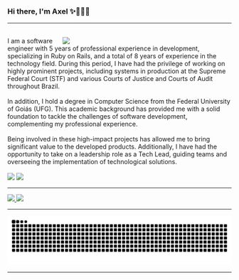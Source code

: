 ### Hi there, I'm Axel ✨🧑🏻‍💻

<hr>

<div style="display: inline_block"><br>
  <img width="380" align="right" vertical-align="center" src="https://i.pinimg.com/originals/6c/90/28/6c90288d7e10d46d18895f17f420a92c.gif">
  I am a software engineer with 5 years of professional experience in development, specializing in Ruby on Rails, and a total of 8 years of experience in the technology field. During this period, I have had the privilege of working on highly prominent projects, including systems in production at the Supreme Federal Court (STF) and various Courts of Justice and Courts of Audit throughout Brazil.<br><br>
  In addition, I hold a degree in Computer Science from the Federal University of Goiás (UFG). This academic background has provided me with a solid foundation to tackle the challenges of software development, complementing my professional experience.<br><br>
  Being involved in these high-impact projects has allowed me to bring significant value to the developed products. Additionally, I have had the opportunity to take on a leadership role as a Tech Lead, guiding teams and overseeing the implementation of technological solutions.
</div>

<div style="display: inline_block"><br>
  <a href="https://www.linkedin.com/in/axel-miguez" target="_blank"><img src="https://img.shields.io/badge/-LinkedIn-%230077B5?style=for-the-badge&logo=linkedin&logoColor=white" target="_blank"></a>
  <a href="https://axelzito.github.io" target="_blank"><img src="https://img.shields.io/badge/Website-3b5998?style=for-the-badge&logo=google-chrome&logoColor=white" target="_blank"></a>
</div>

<hr>

<div>
  <a href="https://github.com/axelzito">
    <img height="180em" src="https://github-readme-stats-axels-projects-71bc80f2.vercel.app/api?username=axelzito&show_icons=true&theme=dracula&count_private=true"/>
    <img height="180em" src="https://github-readme-stats-axels-projects-71bc80f2.vercel.app/api/top-langs/?username=axelzito&layout=compact&theme=dracula&langs_count=7&count_private=true"/>
  </a>
</div>

<hr>

<div style="display: inline_block">
 
 ![Snake animation](https://github.com/axelzito/axelzito/blob/output/github-contribution-grid-snake.svg)
 
</div>

<hr>
